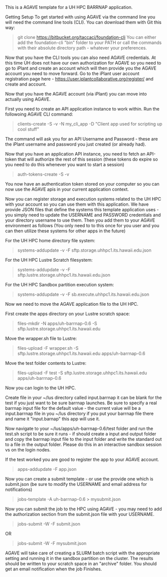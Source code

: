 This is a AGAVE template for a UH HPC BARRNAP application. 

Getting Setup
To get started with using AGAVE via the command line you will need the command line tools (CLI). You can download them with Git this way:

>git clone https://bitbucket.org/taccaci/foundation-cli
You can either add the foundation-cli "bin" folder to your PATH or call the commands with their absolute directory path - whatever your preferences.

Now that you have the CLI tools you can also need AGAVE credentials. At this time UH does not have our own authorization for AGAVE so you need to go to iPlant and create an account which will then provide you the AGAVE account you need to move forward. Go to the iPlant user account registration page here - https://user.iplantcollaborative.org/register/ and create and account.

Now that you have the AGAVE account (via iPlant) you can move into actually using AGAVE.

First you need to create an API application instance to work within. Run the followoing AGAVE CLI command:

> clients-create -S -v -N my_cli_app -D "Client app used for scripting up cool stuff" 

The command will ask you for an API Username and Password - these are the iPlant username and password you just created (or already had).

Now that you have an application API instance, you need to fetch an API-token that will authorize the rest of this session (these tokens do expire so you need to do this whenever you want to start a session)

> auth-tokens-create -S -v

You now have an authentication token stored on your computer so you can now use the AGAVE apis in your current application context.

Now you can register storage and execution systems related to the UH HPC with your account so you can use them with this application.  We have provide JSON files that define the systems this template application uses - you simply need to update the USERNAME and PASSWORD credentials and your directory username to use them. Then you add them to your AGAVE environment as follows (You only need to to this once for you user and you can then utilize these systems for other apps in the future)

For the UH HPC home directory file system:

>systems-addupdate -v -F sftp.storage.uhhpc1.its.hawaii.edu.json

For the UH HPC Lustre Scratch filesystem:

>systems-addupdate -v -F sftp.lustre.storage.uhhpc1.its.hawaii.edu.json

For the UH HPC Sandbox partition execution system:

>systems-addupdate -v -F sb.execute.uhhpc1.its.hawaii.edu.json

Now we need to move the AGAVE application file to the UH HPC.

First create the apps directory on your Lustre scratch space:
>files-mkdir -N apps/uh-barrnap-0.6 -S sftp.lustre.storage.uhhpc1.its.hawaii.edu

Move the wrapper.sh file to Lustre:
>files-upload -F wrapper.sh -S sftp.lustre.storage.uhhpc1.its.hawaii.edu apps/uh-barrnap-0.6

Move the test folder contents to Lustre:
>files-upload -F test -S sftp.lustre.storage.uhhpc1.its.hawaii.edu apps/uh-barrnap-0.6

Now you can login to the UH HPC.

Create file in your ~/lus directory called input.barrnap it can be blank for the test if you just want to be sure barrnap launches. Be sure to specify a real barrnap input file for the default value - the current value will be a input.barrnap file in you ~/lus directory if you put your barrnap file there and name it "input.barnap" this app will use it.

 Now navigate to your ~/lus/apps/uh-barrnap-0.6/test folder and run the test.sh script to be sure it runs - if should create a input and output folder and copy the barrnap input file to the input folder and write the standard out  to a file in the output folder.  Please do this in an interactive sandbox session vs on the login nodes.


 If the test worked you are good to register the app to your AGAVE account.

 >apps-addupdate -F app.json

 Now you can create a submit template - or use the provide one which is submit.json (be sure to modify the USERNAME and email address for notifications)

 >jobs-template -A uh-barrnap-0.6 > mysubmit.json

 Now you can submit the job to the HPC using AGAVE - you may need to add the authorization section from the submit.json file with your USERNAME.

 >jobs-submit -W -F submit.json

 OR
 >jobs-submit -W -F mysubmit.json

 AGAVE will take care of creating a SLURM batch script with the appropriate setting and running it in the sandbox partition on the cluster.  The results should be written to your scratch space in an "archive" folder.  You should get an email notification when the job Finishes.  


